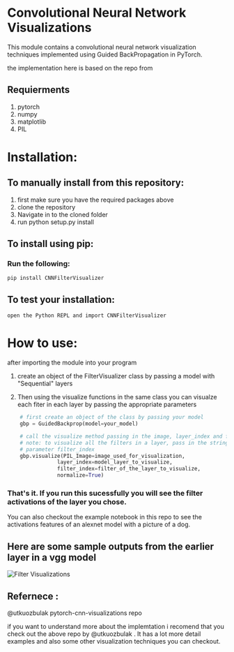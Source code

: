 # Convolutional Neural Network Visualizations 

This module contains a convolutional neural network visualization 
techniques implemented using Guided BackPropagation in PyTorch.

the implementation here is based on the repo from 
## Requierments

1. pytorch
2. numpy
3. matplotlib
4. PIL


# Installation:

## To manually install from this repository:

1. first make sure you have the required packages above
2. clone the repository
3. Navigate in to the cloned folder
4. run python setup.py install


## To install using pip:
### Run the following:
    
    pip install CNNFilterVisualizer

## To test your installation:
    open the Python REPL and import CNNFilterVisualizer

# How to use:
    
after importing the module into your program

1. create an object of the FilterVisualizer class by 
    passing a model with "Sequential" layers

2. Then using the visualize functions in the same class
    you can visualze each fiter in each layer
    by passing the appropriate parameters


```python
    # first create an object of the class by passing your model
    gbp = GuidedBackprop(model=your_model)

    # call the visualize method passing in the image, layer_index and filter_index
    # note: to visualize all the filters in a layer, pass in the string "All" to the 
    # parameter filter_index
    gbp.visualize(PIL_Image=image_used_for_visualization, 
                layer_index=model_layer_to_visualize, 
                filter_index=filter_of_the_layer_to_visualize, 
                normalize=True)

```

### That's it. If you run this sucessfully you will see the filter activations of the layer you chose.

You can also checkout the example notebook in this repo to see the activations features of an alexnet model with a picture of a dog.

## Here are some sample outputs from the earlier layer in a vgg model
![Filter Visualizations](./images/1.png)

## Refernece :
@utkuozbulak pytorch-cnn-visualizations repo

if you want to understand more about the implemtation i recomend that you check out the above repo by @utkuozbulak . It has a lot more detail examples and also some other visualization techniques you can checkout.

    